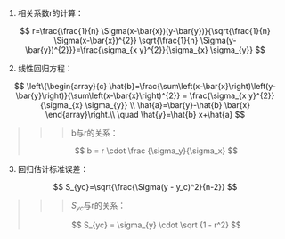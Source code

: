 1. 相关系数r的计算：

$$
r=\frac{\frac{1}{n} \Sigma(x-\bar{x})(y-\bar{y})}{\sqrt{\frac{1}{n} \Sigma(x-\bar{x})^{2}} \sqrt{\frac{1}{n} \Sigma(y-\bar{y})^{2}}}=\frac{\sigma_{x y}^{2}}{\sigma_{x} \sigma_{y}}
$$

2. 线性回归方程：

$$
\left\{\begin{array}{c}
\hat{b}=\frac{\sum\left(x-\bar{x}\right)\left(y-\bar{y}\right)}{\sum\left(x-\bar{x}\right)^{2}} = \frac{\sigma_{x y}^{2}}{\sigma_{x} \sigma_{y}} \\
\hat{a}=\bar{y}-\hat{b} \bar{x}
\end{array}\right.\\
\quad \hat{y}=\hat{b} x+\hat{a}
$$

> > > b与r的关系：
>
> $$
> b = r \cdot \frac {\sigma_y}{\sigma_x}
> $$

3. 回归估计标准误差：

$$
S_{yc}=\sqrt{\frac{\Sigma(y - y_c)^2}{n-2}}
$$

>> > $S_{yc}$与r的关系：
>
>$$
>S_{yc} = \sigma_{y} \cdot \sqrt {1 - r^2}
>$$







